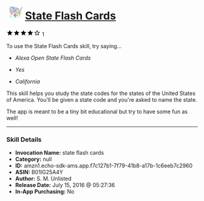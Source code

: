# &nbsp;<img src="skill_icon" alt="State Flash Cards icon" width="36"> [State Flash Cards](http://alexa.amazon.com/#skills/amzn1.echo-sdk-ams.app.f7c127b1-7f79-41b8-a17b-1c6eeb7c2960)
![4 stars](../../images/ic_star_black_18dp_1x.png)![4 stars](../../images/ic_star_black_18dp_1x.png)![4 stars](../../images/ic_star_black_18dp_1x.png)![4 stars](../../images/ic_star_black_18dp_1x.png)![4 stars](../../images/ic_star_border_black_18dp_1x.png) 1

To use the State Flash Cards skill, try saying...

* *Alexa Open State Flash Cards*

* *Yes*

* *California*

This skill helps you study the state codes for the states of the United States of America. You'll be given a state code and you're asked to name the state.

The app is meant to be a tiny bit educational but try to have some fun as well!

***

### Skill Details

* **Invocation Name:** state flash cards
* **Category:** null
* **ID:** amzn1.echo-sdk-ams.app.f7c127b1-7f79-41b8-a17b-1c6eeb7c2960
* **ASIN:** B01IG25A4Y
* **Author:** S. M. Unlisted
* **Release Date:** July 15, 2016 @ 05:27:36
* **In-App Purchasing:** No
